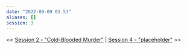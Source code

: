 ```yaml
---
date: "2022-09-09 03.53"
aliases: []
session: 3
---
```

<< [Session 2 - "Cold-Blooded Murder"](Session%202%20-%20"Cold-Blooded%20Murder".md) | [Session 4 - "placeholder"](Session%204%20-%20"placeholder".md) >>
